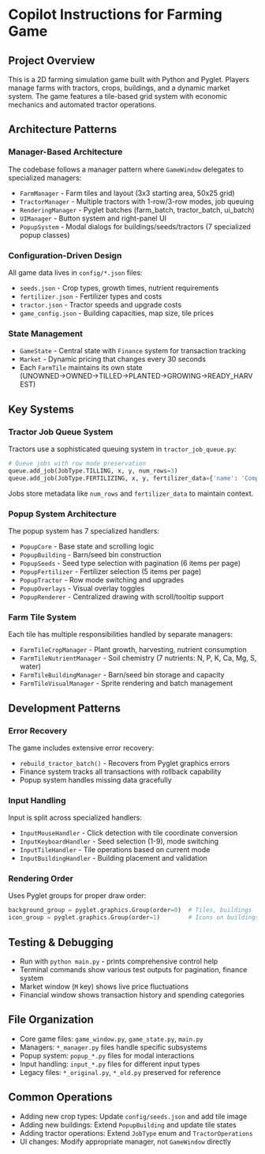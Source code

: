 # Copilot Instructions for Farming Game

## Project Overview
This is a 2D farming simulation game built with Python and Pyglet. Players manage farms with tractors, crops, buildings, and a dynamic market system. The game features a tile-based grid system with economic mechanics and automated tractor operations.

## Architecture Patterns

### Manager-Based Architecture
The codebase follows a manager pattern where `GameWindow` delegates to specialized managers:
- `FarmManager` - Farm tiles and layout (3x3 starting area, 50x25 grid)
- `TractorManager` - Multiple tractors with 1-row/3-row modes, job queuing
- `RenderingManager` - Pyglet batches (farm_batch, tractor_batch, ui_batch)
- `UIManager` - Button system and right-panel UI
- `PopupSystem` - Modal dialogs for buildings/seeds/tractors (7 specialized popup classes)

### Configuration-Driven Design
All game data lives in `config/*.json` files:
- `seeds.json` - Crop types, growth times, nutrient requirements
- `fertilizer.json` - Fertilizer types and costs
- `tractor.json` - Tractor speeds and upgrade costs
- `game_config.json` - Building capacities, map size, tile prices

### State Management
- `GameState` - Central state with `Finance` system for transaction tracking
- `Market` - Dynamic pricing that changes every 30 seconds
- Each `FarmTile` maintains its own state (UNOWNED→OWNED→TILLED→PLANTED→GROWING→READY_HARVEST)

## Key Systems

### Tractor Job Queue System
Tractors use a sophisticated queuing system in `tractor_job_queue.py`:
```python
# Queue jobs with row mode preservation
queue.add_job(JobType.TILLING, x, y, num_rows=3)
queue.add_job(JobType.FERTILIZING, x, y, fertilizer_data={'name': 'Compost'})
```
Jobs store metadata like `num_rows` and `fertilizer_data` to maintain context.

### Popup System Architecture
The popup system has 7 specialized handlers:
- `PopupCore` - Base state and scrolling logic
- `PopupBuilding` - Barn/seed bin construction
- `PopupSeeds` - Seed type selection with pagination (6 items per page)
- `PopupFertilizer` - Fertilizer selection (5 items per page)
- `PopupTractor` - Row mode switching and upgrades
- `PopupOverlays` - Visual overlay toggles
- `PopupRenderer` - Centralized drawing with scroll/tooltip support

### Farm Tile System
Each tile has multiple responsibilities handled by separate managers:
- `FarmTileCropManager` - Plant growth, harvesting, nutrient consumption
- `FarmTileNutrientManager` - Soil chemistry (7 nutrients: N, P, K, Ca, Mg, S, water)
- `FarmTileBuildingManager` - Barn/seed bin storage and capacity
- `FarmTileVisualManager` - Sprite rendering and batch management

## Development Patterns

### Error Recovery
The game includes extensive error recovery:
- `rebuild_tractor_batch()` - Recovers from Pyglet graphics errors
- Finance system tracks all transactions with rollback capability
- Popup system handles missing data gracefully

### Input Handling
Input is split across specialized handlers:
- `InputMouseHandler` - Click detection with tile coordinate conversion
- `InputKeyboardHandler` - Seed selection (1-9), mode switching
- `InputTileHandler` - Tile operations based on current mode
- `InputBuildingHandler` - Building placement and validation

### Rendering Order
Uses Pyglet groups for proper draw order:
```python
background_group = pyglet.graphics.Group(order=0)  # Tiles, buildings
icon_group = pyglet.graphics.Group(order=1)        # Icons on buildings
```

## Testing & Debugging
- Run with `python main.py` - prints comprehensive control help
- Terminal commands show various test outputs for pagination, finance system
- Market window (`M` key) shows live price fluctuations
- Financial window shows transaction history and spending categories

## File Organization
- Core game files: `game_window.py`, `game_state.py`, `main.py`
- Managers: `*_manager.py` files handle specific subsystems
- Popup system: `popup_*.py` files for modal interactions
- Input handling: `input_*.py` files for different input types
- Legacy files: `*_original.py`, `*_old.py` preserved for reference

## Common Operations
- Adding new crop types: Update `config/seeds.json` and add tile image
- Adding new buildings: Extend `PopupBuilding` and update tile states
- Adding tractor operations: Extend `JobType` enum and `TractorOperations`
- UI changes: Modify appropriate manager, not `GameWindow` directly